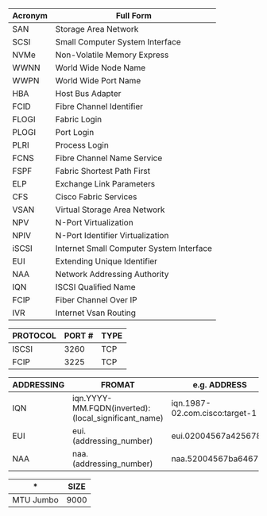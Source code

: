 | Acronym | Full Form                              |
|---------|----------------------------------------|
| SAN     | Storage Area Network                  |
| SCSI    | Small Computer System Interface       |
| NVMe    | Non-Volatile Memory Express           |
| WWNN    | World Wide Node Name                 |
| WWPN    | World Wide Port Name                 |
| HBA     | Host Bus Adapter                      |
| FCID    | Fibre Channel Identifier              |
| FLOGI   | Fabric Login                          |
| PLOGI   | Port Login                            |
| PLRI    | Process Login                         |
| FCNS    | Fibre Channel Name Service            |
| FSPF    | Fabric Shortest Path First            |
| ELP     | Exchange Link Parameters              |
| CFS     | Cisco Fabric Services                 |
| VSAN    | Virtual Storage Area Network          |
| NPV     | N-Port Virtualization                 |
| NPIV    | N-Port Identifier Virtualization      |
| iSCSI   | Internet Small Computer System Interface   |
| EUI    | Extending Unique Identifier          |
| NAA |  Network Addressing Authority          |
| IQN    | ISCSI Qualified Name                  |
| FCIP    | Fiber Channel Over IP                 |
| IVR     | Internet Vsan Routing                 |

| PROTOCOL | PORT # | TYPE |
| ------| ------ | --------|
| ISCSI | 3260 | TCP |
| FCIP | 3225 | TCP |


| ADDRESSING | FROMAT | e.g. ADDRESS | 
| ------| ------ | ------ |
| IQN | iqn.YYYY-MM.FQDN(inverted):(local_significant_name) | iqn.1987-02.com.cisco:target-1 |
| EUI  | eui.(addressing_number)  |  eui.02004567a425678d |
| NAA  | naa.(addressing_number) | naa.52004567ba64678d  |

| * | SIZE |
| ------| ------ |
| MTU Jumbo | 9000 |
